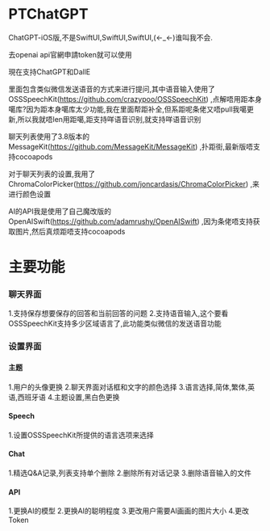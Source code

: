 # PTChatGPT
ChatGPT-iOS版,不是SwiftUI,SwiftUI,SwiftUI,(<-_<-)谁叫我不会.

去openai api官網申請token就可以使用

現在支持ChatGPT和DallE

里面包含类似微信发送语音的方式来进行提问,其中语音输入使用了OSSSpeechKit(https://github.com/crazypoo/OSSSpeechKit) ,点解唔用距本身噶库?因为距本身噶库太少功能,我在里面帮距补全,但系距呢条佬又唔pull我噶更新,所以我就唔len用距噶,距支持咩语音识别,就支持咩语音识别

聊天列表使用了3.8版本的MessageKit(https://github.com/MessageKit/MessageKit) ,扑距街,最新版唔支持cocoapods

对于聊天列表的设置,我用了ChromaColorPicker(https://github.com/joncardasis/ChromaColorPicker) ,来进行颜色设置

AI的API我是使用了自己魔改版的OpenAISwift(https://github.com/adamrushy/OpenAISwift) ,因为条佬唔支持获取图片,然后真烦距唔支持cocoapods

# 主要功能
### 聊天界面
1.支持保存想要保存的回答和当前回答的问题
2.支持语音输入,这个要看OSSSpeechKit支持多少区域语言了,此功能类似微信的发送语音功能
### 设置界面
#### 主题
1.用户的头像更换
2.聊天界面对话框和文字的颜色选择
3.语言选择,简体,繁体,英语,西班牙语
4.主题设置,黑白色更换
#### Speech
1.设置OSSSpeechKit所提供的语言选项来选择
#### Chat
1.精选Q&A记录,列表支持单个删除
2.删除所有对话记录
3.删除语音输入的文件
#### API
1.更换AI的模型
2.更换AI的聪明程度
3.更改用户需要AI画画的图片大小
4.更改Token
